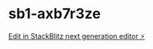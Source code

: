 # sb1-axb7r3ze

[Edit in StackBlitz next generation editor ⚡️](https://stackblitz.com/~/github.com/CristinaCanalejas/sb1-axb7r3ze)
